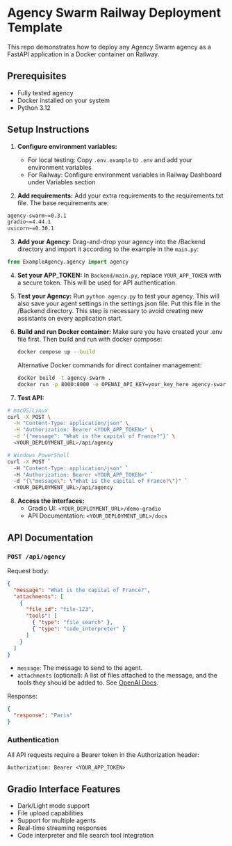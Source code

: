 # Agency Swarm Railway Deployment Template

This repo demonstrates how to deploy any Agency Swarm agency as a FastAPI application in a Docker container on Railway.

## Prerequisites
* Fully tested agency
* Docker installed on your system
* Python 3.12

## Setup Instructions
1. **Configure environment variables:** 
   - For local testing: Copy `.env.example` to `.env` and add your environment variables
   - For Railway: Configure environment variables in Railway Dashboard under Variables section

2. **Add requirements:** Add your extra requirements to the requirements.txt file. The base requirements are:
```python:Backend/requirements.txt
agency-swarm~=0.3.1
gradio~=4.44.1
uvicorn~=0.30.1
```

3. **Add your Agency:**
   Drag-and-drop your agency into the /Backend directory and import it according to the example in the `main.py`:
```python
from ExampleAgency.agency import agency
```

4. **Set your APP_TOKEN:**
   In `Backend/main.py`, replace `YOUR_APP_TOKEN` with a secure token. This will be used for API authentication.

5. **Test your Agency:**
   Run `python agency.py` to test your agency. This will also save your agent settings in the settings.json file. Put this file in the /Backend directory. This step is necessary to avoid creating new assistants on every application start.

6. **Build and run Docker container:**
   Make sure you have created your .env file first.
   Then build and run with docker compose:
   ```bash
   docker compose up --build
   ```

   Alternative Docker commands for direct container management:
   ```bash
   docker build -t agency-swarm .
   docker run -p 8000:8000 -e OPENAI_API_KEY=your_key_here agency-swarm
   ```

7. **Test API:**
```bash
# macOS/Linux
curl -X POST \
  -H "Content-Type: application/json" \
  -H "Authorization: Bearer <YOUR_APP_TOKEN>" \
  -d '{"message": "What is the capital of France?"}' \
  <YOUR_DEPLOYMENT_URL>/api/agency
```

```bash
# Windows PowerShell
curl -X POST `
  -H "Content-Type: application/json" `
  -H "Authorization: Bearer <YOUR_APP_TOKEN>" `
  -d "{\"message\": \"What is the capital of France?\"}" `
  <YOUR_DEPLOYMENT_URL>/api/agency
```

8. **Access the interfaces:**
   - Gradio UI: `<YOUR_DEPLOYMENT_URL>/demo-gradio`
   - API Documentation: `<YOUR_DEPLOYMENT_URL>/docs`

## API Documentation

### `POST /api/agency`

Request body:
```json
{
  "message": "What is the capital of France?",
  "attachments": [
    {
      "file_id": "file-123",
      "tools": [
        { "type": "file_search" },
        { "type": "code_interpreter" }
      ]
    }
  ]
}
```

* `message`: The message to send to the agent.
* `attachments` (optional): A list of files attached to the message, and the tools they should be added to. See [OpenAI Docs](https://platform.openai.com/docs/api-reference/messages/createMessage#messages-createmessage-attachments).

Response:
```json
{
  "response": "Paris"
}
```

### Authentication

All API requests require a Bearer token in the Authorization header:
```
Authorization: Bearer <YOUR_APP_TOKEN>
```

## Gradio Interface Features
- Dark/Light mode support
- File upload capabilities
- Support for multiple agents
- Real-time streaming responses
- Code interpreter and file search tool integration
